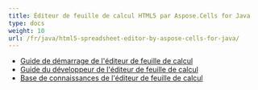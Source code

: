 ```yaml
---
title: Éditeur de feuille de calcul HTML5 par Aspose.Cells for Java
type: docs
weight: 10
url: /fr/java/html5-spreadsheet-editor-by-aspose-cells-for-java/
---
```


- [Guide de démarrage de l'éditeur de feuille de calcul](/cells/fr/java/spreadsheet-editor-getting-started/)
- [Guide du développeur de l'éditeur de feuille de calcul](/cells/fr/java/spreadsheet-editor-developer-guide/)
- [Base de connaissances de l'éditeur de feuille de calcul](/cells/fr/java/spreadsheet-editor-knowledge-base/)
